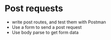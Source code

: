 # Post requests

* write post routes, and test them with Postman
* Use a form to send a post request
* Use body parse to get form data